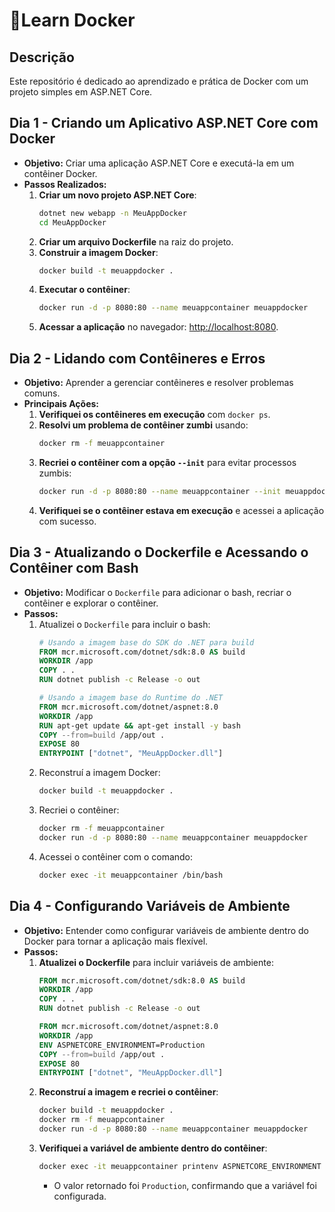 # 🐋Learn Docker

## Descrição
Este repositório é dedicado ao aprendizado e prática de Docker com um projeto simples em ASP.NET Core.

## Dia 1 - Criando um Aplicativo ASP.NET Core com Docker

- **Objetivo:** Criar uma aplicação ASP.NET Core e executá-la em um contêiner Docker.
- **Passos Realizados:**
  1. **Criar um novo projeto ASP.NET Core**:
     ```bash
     dotnet new webapp -n MeuAppDocker
     cd MeuAppDocker
     ```
  2. **Criar um arquivo Dockerfile** na raiz do projeto.
  3. **Construir a imagem Docker**:
     ```bash
     docker build -t meuappdocker .
     ```
  4. **Executar o contêiner**:
     ```bash
     docker run -d -p 8080:80 --name meuappcontainer meuappdocker
     ```
  5. **Acessar a aplicação** no navegador: [http://localhost:8080](http://localhost:8080).

## Dia 2 - Lidando com Contêineres e Erros

- **Objetivo:** Aprender a gerenciar contêineres e resolver problemas comuns.
- **Principais Ações:**
  1. **Verifiquei os contêineres em execução** com `docker ps`.
  2. **Resolvi um problema de contêiner zumbi** usando:
     ```bash
     docker rm -f meuappcontainer
     ```
  3. **Recriei o contêiner com a opção `--init`** para evitar processos zumbis:
     ```bash
     docker run -d -p 8080:80 --name meuappcontainer --init meuappdocker
     ```
  4. **Verifiquei se o contêiner estava em execução** e acessei a aplicação com sucesso.

## Dia 3 - Atualizando o Dockerfile e Acessando o Contêiner com Bash

- **Objetivo:** Modificar o `Dockerfile` para adicionar o bash, recriar o contêiner e explorar o contêiner.
- **Passos:**
  1. Atualizei o `Dockerfile` para incluir o bash:
     ```Dockerfile
     # Usando a imagem base do SDK do .NET para build
     FROM mcr.microsoft.com/dotnet/sdk:8.0 AS build
     WORKDIR /app
     COPY . .
     RUN dotnet publish -c Release -o out

     # Usando a imagem base do Runtime do .NET
     FROM mcr.microsoft.com/dotnet/aspnet:8.0
     WORKDIR /app
     RUN apt-get update && apt-get install -y bash
     COPY --from=build /app/out .
     EXPOSE 80
     ENTRYPOINT ["dotnet", "MeuAppDocker.dll"]
     ```
  2. Reconstruí a imagem Docker:
     ```bash
     docker build -t meuappdocker .
     ```
  3. Recriei o contêiner:
     ```bash
     docker rm -f meuappcontainer
     docker run -d -p 8080:80 --name meuappcontainer meuappdocker
     ```
  4. Acessei o contêiner com o comando:
     ```bash
     docker exec -it meuappcontainer /bin/bash
     ```

## Dia 4 - Configurando Variáveis de Ambiente

- **Objetivo:** Entender como configurar variáveis de ambiente dentro do Docker para tornar a aplicação mais flexível.
- **Passos:**
  1. **Atualizei o Dockerfile** para incluir variáveis de ambiente:
     ```Dockerfile
     FROM mcr.microsoft.com/dotnet/sdk:8.0 AS build
     WORKDIR /app
     COPY . .
     RUN dotnet publish -c Release -o out

     FROM mcr.microsoft.com/dotnet/aspnet:8.0
     WORKDIR /app
     ENV ASPNETCORE_ENVIRONMENT=Production
     COPY --from=build /app/out .
     EXPOSE 80
     ENTRYPOINT ["dotnet", "MeuAppDocker.dll"]
     ```
  2. **Reconstruí a imagem e recriei o contêiner**:
     ```bash
     docker build -t meuappdocker .
     docker rm -f meuappcontainer
     docker run -d -p 8080:80 --name meuappcontainer meuappdocker
     ```
  3. **Verifiquei a variável de ambiente dentro do contêiner**:
     ```bash
     docker exec -it meuappcontainer printenv ASPNETCORE_ENVIRONMENT
     ```
     - O valor retornado foi `Production`, confirmando que a variável foi configurada.
